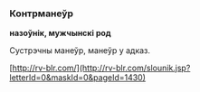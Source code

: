 ### Контрманеўр
**назоўнік, мужчынскі род**

Сустрэчны манеўр, манеўр у адказ.

<a rel="author">[http://rv-blr.com/](http://rv-blr.com/slounik.jsp?letterId=0&maskId=0&pageId=1430)</a>
